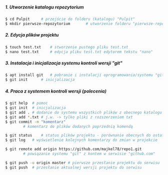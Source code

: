 
##### 1. Utworzenie katalogu repozytorium

```sh
$ cd Pulpit		# przejście do folderu (katalogu) "Pulpit"
$ mkdir pierwsze-repozytorium		# utworzenie folderu "pierwsze-repozytorium"
```

##### 2. Edycja plików projektu

```sh
$ touch test.txt	# stworzenie pustego pliku test.txt
$ nano test.txt		# edycja pliku test.txt edytorem tekstu "nano"
```

##### 3. Instalacja i inicjalizacja systemu kontroli wersji "git"

```sh
$ apt install git	# pobranie i instalacji oprogramowania/systemu "git"
$ git init		# inicjalizacja 
```

##### 4. Praca z systemem kontroli wersji (polecenia)

```sh
$ git help	# pomoc
$ git init	# inicjalizacja
$ git add .	# dodanie do systemu wszystkich plików z obecnego katalogu
$ git add *.txt	# j.w. -> tylko pliki z rozszerzeniem txt
$ git commit -m "komentarz"	
		# komentarz do plików dodanych poprzednią komendą

$ git status	# status plików projektu - porównanie obecnych do ostatnio "zrzuconych"
$ git log	# wyświetlenie kolejnych komentarzy do zmian w projekcie

$ git remote add origin https://github.com/majkel78/repo1.git
		# powiązanie systemu "git" z kontem w serwisie "github.com"

$ git push -u origin master	# pierwsze przesłanie projektu do serwisu
$ git push	# przesłanie aktualnej wersji projektu do serwisu
```

